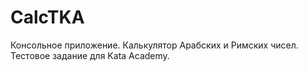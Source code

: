 # CalcTKA
Консольное приложение. Калькулятор Арабских и Римских чисел.
Тестовое задание для Kata Academy.
